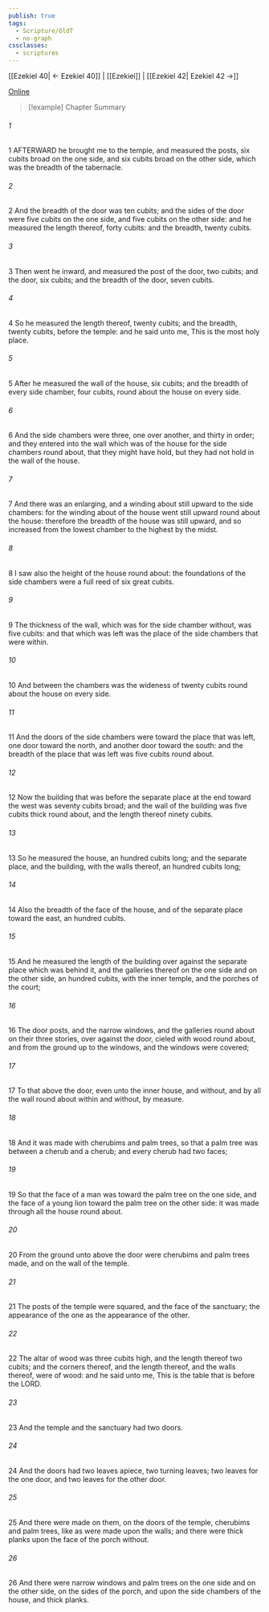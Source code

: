 ```yaml
---
publish: true
tags:
  - Scripture/OldT
  - no-graph
cssclasses:
  - scriptures
---
```

[[Ezekiel 40| ← Ezekiel 40]] | [[Ezekiel]] | [[Ezekiel 42| Ezekiel 42 →]]

[Online](https://churchofjesuschrist.org/study/scriptures/ot/ezek/41?lang=eng)

>[!example] Chapter Summary
>
###### 1
1 AFTERWARD he brought me to the temple, and measured the posts, six cubits broad on the one side, and six cubits broad on the other side, which was the breadth of the tabernacle.
###### 2
2 And the breadth of the door was ten cubits; and the sides of the door were five cubits on the one side, and five cubits on the other side: and he measured the length thereof, forty cubits: and the breadth, twenty cubits.
###### 3
3 Then went he inward, and measured the post of the door, two cubits; and the door, six cubits; and the breadth of the door, seven cubits.
###### 4
4 So he measured the length thereof, twenty cubits; and the breadth, twenty cubits, before the temple: and he said unto me, This is the most holy place.
###### 5
5 After he measured the wall of the house, six cubits; and the breadth of every side chamber, four cubits, round about the house on every side.
###### 6
6 And the side chambers were three, one over another, and thirty in order; and they entered into the wall which was of the house for the side chambers round about, that they might have hold, but they had not hold in the wall of the house.
###### 7
7 And there was an enlarging, and a winding about still upward to the side chambers: for the winding about of the house went still upward round about the house: therefore the breadth of the house was still upward, and so increased from the lowest chamber to the highest by the midst.
###### 8
8 I saw also the height of the house round about: the foundations of the side chambers were a full reed of six great cubits.
###### 9
9 The thickness of the wall, which was for the side chamber without, was five cubits: and that which was left was the place of the side chambers that were within.
###### 10
10 And between the chambers was the wideness of twenty cubits round about the house on every side.
###### 11
11 And the doors of the side chambers were toward the place that was left, one door toward the north, and another door toward the south: and the breadth of the place that was left was five cubits round about.
###### 12
12 Now the building that was before the separate place at the end toward the west was seventy cubits broad; and the wall of the building was five cubits thick round about, and the length thereof ninety cubits.
###### 13
13 So he measured the house, an hundred cubits long; and the separate place, and the building, with the walls thereof, an hundred cubits long;
###### 14
14 Also the breadth of the face of the house, and of the separate place toward the east, an hundred cubits.
###### 15
15 And he measured the length of the building over against the separate place which was behind it, and the galleries thereof on the one side and on the other side, an hundred cubits, with the inner temple, and the porches of the court;
###### 16
16 The door posts, and the narrow windows, and the galleries round about on their three stories, over against the door, cieled with wood round about, and from the ground up to the windows, and the windows were covered;
###### 17
17 To that above the door, even unto the inner house, and without, and by all the wall round about within and without, by measure.
###### 18
18 And it was made with cherubims and palm trees, so that a palm tree was between a cherub and a cherub; and every cherub had two faces;
###### 19
19 So that the face of a man was toward the palm tree on the one side, and the face of a young lion toward the palm tree on the other side: it was made through all the house round about.
###### 20
20 From the ground unto above the door were cherubims and palm trees made, and on the wall of the temple.
###### 21
21 The posts of the temple were squared, and the face of the sanctuary; the appearance of the one as the appearance of the other.
###### 22
22 The altar of wood was three cubits high, and the length thereof two cubits; and the corners thereof, and the length thereof, and the walls thereof, were of wood: and he said unto me, This is the table that is before the LORD.
###### 23
23 And the temple and the sanctuary had two doors.
###### 24
24 And the doors had two leaves apiece, two turning leaves; two leaves for the one door, and two leaves for the other door.
###### 25
25 And there were made on them, on the doors of the temple, cherubims and palm trees, like as were made upon the walls; and there were thick planks upon the face of the porch without.
###### 26
26 And there were narrow windows and palm trees on the one side and on the other side, on the sides of the porch, and upon the side chambers of the house, and thick planks.



